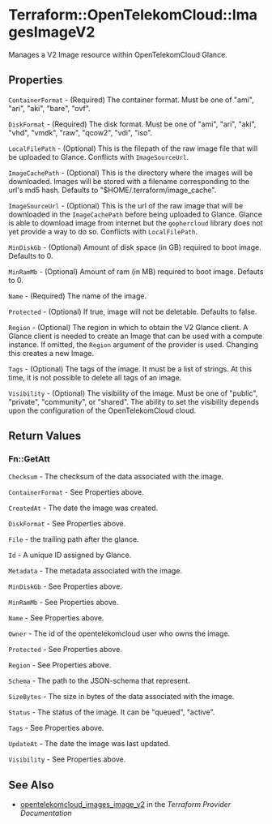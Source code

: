 # Terraform::OpenTelekomCloud::ImagesImageV2

Manages a V2 Image resource within OpenTelekomCloud Glance.

## Properties

`ContainerFormat` - (Required) The container format. Must be one of "ami", "ari", "aki", "bare", "ovf".

`DiskFormat` - (Required) The disk format. Must be one of "ami", "ari", "aki", "vhd", "vmdk", "raw", "qcow2", "vdi", "iso".

`LocalFilePath` - (Optional) This is the filepath of the raw image file that will be uploaded to Glance. Conflicts with `ImageSourceUrl`.

`ImageCachePath` - (Optional) This is the directory where the images will be downloaded. Images will be stored with a filename corresponding to the url's md5 hash. Defaults to "$HOME/.terraform/image_cache".

`ImageSourceUrl` - (Optional) This is the url of the raw image that will be downloaded in the `ImageCachePath` before being uploaded to Glance. Glance is able to download image from internet but the `gophercloud` library does not yet provide a way to do so. Conflicts with `LocalFilePath`.

`MinDiskGb` - (Optional) Amount of disk space (in GB) required to boot image. Defaults to 0.

`MinRamMb` - (Optional) Amount of ram (in MB) required to boot image. Defauts to 0.

`Name` - (Required) The name of the image.

`Protected` - (Optional) If true, image will not be deletable. Defaults to false.

`Region` - (Optional) The region in which to obtain the V2 Glance client. A Glance client is needed to create an Image that can be used with a compute instance. If omitted, the `Region` argument of the provider is used. Changing this creates a new Image.

`Tags` - (Optional) The tags of the image. It must be a list of strings. At this time, it is not possible to delete all tags of an image.

`Visibility` - (Optional) The visibility of the image. Must be one of "public", "private", "community", or "shared". The ability to set the visibility depends upon the configuration of the OpenTelekomCloud cloud.


## Return Values

### Fn::GetAtt

`Checksum` - The checksum of the data associated with the image.

`ContainerFormat` - See Properties above.

`CreatedAt` - The date the image was created.

`DiskFormat` - See Properties above.

`File` - the trailing path after the glance.

`Id` - A unique ID assigned by Glance.

`Metadata` - The metadata associated with the image.

`MinDiskGb` - See Properties above.

`MinRamMb` - See Properties above.

`Name` - See Properties above.

`Owner` - The id of the opentelekomcloud user who owns the image.

`Protected` - See Properties above.

`Region` - See Properties above.

`Schema` - The path to the JSON-schema that represent.

`SizeBytes` - The size in bytes of the data associated with the image.

`Status` - The status of the image. It can be "queued", "active".

`Tags` - See Properties above.

`UpdateAt` - The date the image was last updated.

`Visibility` - See Properties above.

## See Also

* [opentelekomcloud_images_image_v2](https://www.terraform.io/docs/providers/opentelekomcloud/r/images_image_v2.html) in the _Terraform Provider Documentation_